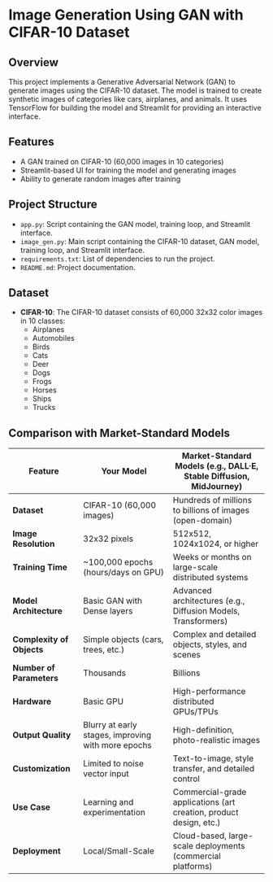 # **Image Generation Using GAN with CIFAR-10 Dataset**

## **Overview**
This project implements a Generative Adversarial Network (GAN) to generate images using the CIFAR-10 dataset. The model is trained to create synthetic images of categories like cars, airplanes, and animals. It uses TensorFlow for building the model and Streamlit for providing an interactive interface.

## **Features**
- A GAN trained on CIFAR-10 (60,000 images in 10 categories)
- Streamlit-based UI for training the model and generating images
- Ability to generate random images after training

## **Project Structure**
- `app.py`: Script containing the GAN model, training loop, and Streamlit interface.
- `image_gen.py`: Main script containing the CIFAR-10 dataset, GAN model, training loop, and Streamlit interface.
- `requirements.txt`: List of dependencies to run the project.
- `README.md`: Project documentation.
  
## **Dataset**
- **CIFAR-10**: The CIFAR-10 dataset consists of 60,000 32x32 color images in 10 classes:
  - Airplanes
  - Automobiles
  - Birds
  - Cats
  - Deer
  - Dogs
  - Frogs
  - Horses
  - Ships
  - Trucks

## **Comparison with Market-Standard Models**

| **Feature**                  | **Your Model**                  | **Market-Standard Models (e.g., DALL·E, Stable Diffusion, MidJourney)** |
|------------------------------|----------------------------------|------------------------------------------------------------------------|
| **Dataset**                   | CIFAR-10 (60,000 images)         | Hundreds of millions to billions of images (open-domain)               |
| **Image Resolution**          | 32x32 pixels                     | 512x512, 1024x1024, or higher                                          |
| **Training Time**             | ~100,000 epochs (hours/days on GPU) | Weeks or months on large-scale distributed systems                     |
| **Model Architecture**        | Basic GAN with Dense layers      | Advanced architectures (e.g., Diffusion Models, Transformers)          |
| **Complexity of Objects**     | Simple objects (cars, trees, etc.) | Complex and detailed objects, styles, and scenes                       |
| **Number of Parameters**      | Thousands                        | Billions                                                              |
| **Hardware**                  | Basic GPU                        | High-performance distributed GPUs/TPUs                                 |
| **Output Quality**            | Blurry at early stages, improving with more epochs | High-definition, photo-realistic images                                |
| **Customization**             | Limited to noise vector input    | Text-to-image, style transfer, and detailed control                    |
| **Use Case**                  | Learning and experimentation     | Commercial-grade applications (art creation, product design, etc.)     |
| **Deployment**                | Local/Small-Scale                | Cloud-based, large-scale deployments (commercial platforms)            |
